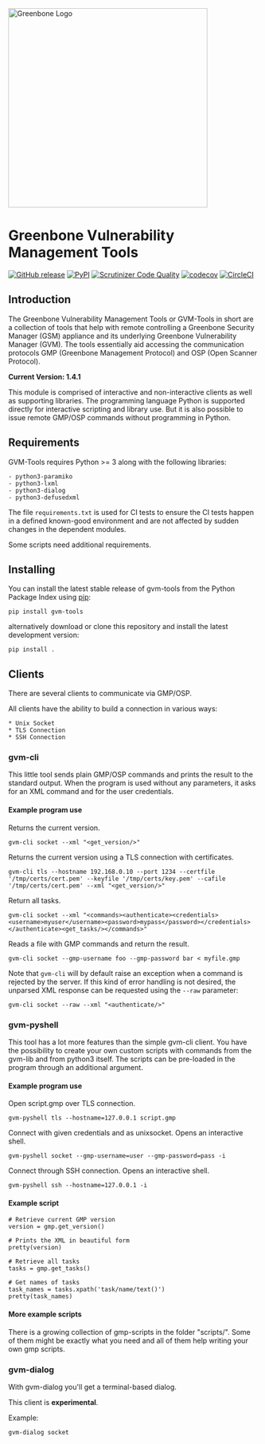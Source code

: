 <img src="https://www.greenbone.net/wp-content/uploads/01_Logo-mit-Schriftzug_500px_on_white_horiz1.jpg" alt="Greenbone Logo" width="400px">

# Greenbone Vulnerability Management Tools

[![GitHub release](https://img.shields.io/github/release/greenbone/gvm-tools.svg)](https://github.com/greenbone/gvm-tools/releases)
[![PyPI](https://img.shields.io/pypi/v/gvm-tools.svg)](https://pypi.org/project/gvm-tools/)
[![Scrutinizer Code Quality](https://scrutinizer-ci.com/g/greenbone/gvm-tools/badges/quality-score.png?b=master)](https://scrutinizer-ci.com/g/greenbone/gvm-tools/?branch=master)
[![codecov](https://codecov.io/gh/greenbone/gvm-tools/branch/master/graph/badge.svg)](https://codecov.io/gh/greenbone/gvm-tools)
[![CircleCI](https://circleci.com/gh/greenbone/gvm-tools/tree/master.svg?style=svg)](https://circleci.com/gh/greenbone/gvm-tools/tree/master)

## Introduction

The Greenbone Vulnerability Management Tools or GVM-Tools in short are a collection of tools that help with remote controlling a
Greenbone Security Manager (GSM) appliance and its underlying Greenbone
Vulnerability Manager (GVM). The tools essentially aid accessing the
communication protocols GMP (Greenbone Management Protocol) and OSP
(Open Scanner Protocol).

**Current Version: 1.4.1**

This module is comprised of interactive and non-interactive clients as
well as supporting libraries. The programming language Python is
supported directly for interactive scripting and library use. But it is
also possible to issue remote GMP/OSP commands without programming in
Python.

## Requirements

GVM-Tools requires Python >= 3 along with the following libraries:

    - python3-paramiko
    - python3-lxml
    - python3-dialog
    - python3-defusedxml

The file `requirements.txt` is used for CI tests to ensure the CI tests
happen in a defined known-good environment and are not affected by
sudden changes in the dependent modules.

Some scripts need additional requirements.

## Installing

You can install the latest stable release of gvm-tools from the Python Package Index using [pip](https://pip.pypa.io/):

    pip install gvm-tools

alternatively download or clone this repository and install the latest development version:

    pip install .

## Clients

There are several clients to communicate via GMP/OSP.

All clients have the ability to build a connection in various ways:

    * Unix Socket
    * TLS Connection
    * SSH Connection

### gvm-cli

This little tool sends plain GMP/OSP commands and prints the result to
the standard output. When the program is used without any parameters, it
asks for an XML command and for the user credentials.

#### Example program use

Returns the current version.

```
gvm-cli socket --xml "<get_version/>"
```

Returns the current version using a TLS connection with certificates.

```
gvm-cli tls --hostname 192.168.0.10 --port 1234 --certfile '/tmp/certs/cert.pem' --keyfile '/tmp/certs/key.pem' --cafile '/tmp/certs/cert.pem' --xml "<get_version/>"
```

Return all
tasks.

```
gvm-cli socket --xml "<commands><authenticate><credentials><username>myuser</username><password>mypass</password></credentials></authenticate><get_tasks/></commands>"
```

Reads a file with GMP commands and return the result.

```
gvm-cli socket --gmp-username foo --gmp-password bar < myfile.gmp
```

Note that `gvm-cli` will by default raise an exception when a command is
rejected by the server. If this kind of error handling is not desired, the
unparsed XML response can be requested using the `--raw` parameter:

```
gvm-cli socket --raw --xml "<authenticate/>"
```

### gvm-pyshell

This tool has a lot more features than the simple gvm-cli client. You
have the possibility to create your own custom scripts with commands
from the gvm-lib and from python3 itself. The scripts can be pre-loaded
in the program through an additional argument.

#### Example program use

Open script.gmp over TLS connection.

```
gvm-pyshell tls --hostname=127.0.0.1 script.gmp
```

Connect with given credentials and as unixsocket. Opens an interactive
shell.

```
gvm-pyshell socket --gmp-username=user --gmp-password=pass -i
```

Connect through SSH connection. Opens an interactive shell.

```
gvm-pyshell ssh --hostname=127.0.0.1 -i
```

#### Example script

```
# Retrieve current GMP version
version = gmp.get_version()

# Prints the XML in beautiful form
pretty(version)

# Retrieve all tasks
tasks = gmp.get_tasks()

# Get names of tasks
task_names = tasks.xpath('task/name/text()')
pretty(task_names)
```

#### More example scripts

There is a growing collection of gmp-scripts in the folder "scripts/".
Some of them might be exactly what you need and all of them help writing
your own gmp scripts.

### gvm-dialog

With gvm-dialog you'll get a terminal-based dialog.

This client is **experimental**.

Example:

```
gvm-dialog socket
```
